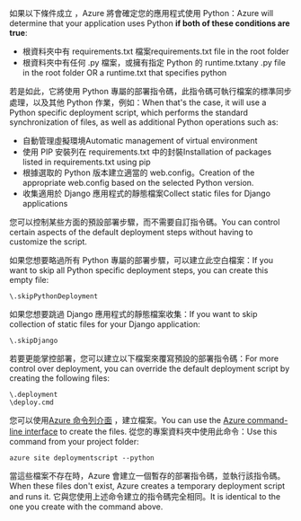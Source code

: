 <span data-ttu-id="f958c-101">如果以下條件成立 ，Azure 將會確定您的應用程式使用 Python：</span><span class="sxs-lookup"><span data-stu-id="f958c-101">Azure will determine that your application uses Python **if both of these conditions are true**:</span></span>

* <span data-ttu-id="f958c-102">根資料夾中有 requirements.txt 檔案</span><span class="sxs-lookup"><span data-stu-id="f958c-102">requirements.txt file in the root folder</span></span>
* <span data-ttu-id="f958c-103">根資料夾中有任何 .py 檔案，或擁有指定 Python 的 runtime.txt</span><span class="sxs-lookup"><span data-stu-id="f958c-103">any .py file in the root folder OR a runtime.txt that specifies python</span></span>

<span data-ttu-id="f958c-104">若是如此，它將使用 Python 專屬的部署指令碼，此指令碼可執行檔案的標準同步處理，以及其他 Python 作業，例如：</span><span class="sxs-lookup"><span data-stu-id="f958c-104">When that's the case, it will use a Python specific deployment script, which performs the standard synchronization of files, as well as additional Python operations such as:</span></span>

* <span data-ttu-id="f958c-105">自動管理虛擬環境</span><span class="sxs-lookup"><span data-stu-id="f958c-105">Automatic management of virtual environment</span></span>
* <span data-ttu-id="f958c-106">使用 PIP 安裝列在 requirements.txt 中的封裝</span><span class="sxs-lookup"><span data-stu-id="f958c-106">Installation of packages listed in requirements.txt using pip</span></span>
* <span data-ttu-id="f958c-107">根據選取的 Python 版本建立適當的 web.config。</span><span class="sxs-lookup"><span data-stu-id="f958c-107">Creation of the appropriate web.config based on the selected Python version.</span></span>
* <span data-ttu-id="f958c-108">收集適用於 Django 應用程式的靜態檔案</span><span class="sxs-lookup"><span data-stu-id="f958c-108">Collect static files for Django applications</span></span>

<span data-ttu-id="f958c-109">您可以控制某些方面的預設部署步驟，而不需要自訂指令碼。</span><span class="sxs-lookup"><span data-stu-id="f958c-109">You can control certain aspects of the default deployment steps without having to customize the script.</span></span>

<span data-ttu-id="f958c-110">如果您想要略過所有 Python 專屬的部署步驟，可以建立此空白檔案：</span><span class="sxs-lookup"><span data-stu-id="f958c-110">If you want to skip all Python specific deployment steps, you can create this empty file:</span></span>

    \.skipPythonDeployment

<span data-ttu-id="f958c-111">如果您想要跳過 Django 應用程式的靜態檔案收集：</span><span class="sxs-lookup"><span data-stu-id="f958c-111">If you want to skip collection of static files for your Django application:</span></span>

    \.skipDjango 

<span data-ttu-id="f958c-112">若要更能掌控部署，您可以建立以下檔案來覆寫預設的部署指令碼：</span><span class="sxs-lookup"><span data-stu-id="f958c-112">For more control over deployment, you can override the default deployment script by creating the following files:</span></span>

    \.deployment
    \deploy.cmd

<span data-ttu-id="f958c-113">您可以使用[Azure 命令列介面][ Azure command-line interface] ，建立檔案。</span><span class="sxs-lookup"><span data-stu-id="f958c-113">You can use the [Azure command-line interface][Azure command-line interface] to create the files.</span></span>  <span data-ttu-id="f958c-114">從您的專案資料夾中使用此命令：</span><span class="sxs-lookup"><span data-stu-id="f958c-114">Use this command from your project folder:</span></span>

    azure site deploymentscript --python

<span data-ttu-id="f958c-115">當這些檔案不存在時，Azure 會建立一個暫存的部署指令碼，並執行該指令碼。</span><span class="sxs-lookup"><span data-stu-id="f958c-115">When these files don't exist, Azure creates a temporary deployment script and runs it.</span></span>  <span data-ttu-id="f958c-116">它與您使用上述命令建立的指令碼完全相同。</span><span class="sxs-lookup"><span data-stu-id="f958c-116">It is identical to the one you create with the command above.</span></span>

[Azure command-line interface]: http://azure.microsoft.com/downloads/
